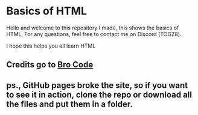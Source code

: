 # Basics of HTML
Hello and welcome to this repository I made, this shows the basics of HTML. For any questions, feel free to contact me on Discord (TOGZ8).

I hope this helps you all learn HTML

##  Credits go to [Bro Code](https://www.youtube.com/@BroCodez)


## ps., GitHub pages broke the site, so if you want to see it in action, clone the repo or download all the files and put them in a folder.
